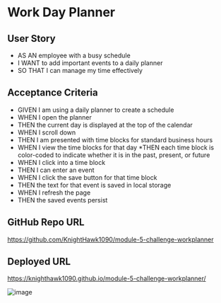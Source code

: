 # Work Day Planner

## User Story

* AS AN employee with a busy schedule
* I WANT to add important events to a daily planner
* SO THAT I can manage my time effectively


## Acceptance Criteria

* GIVEN I am using a daily planner to create a schedule
* WHEN I open the planner
* THEN the current day is displayed at the top of the calendar
* WHEN I scroll down
* THEN I am presented with time blocks for standard business hours
* WHEN I view the time blocks for that day
*THEN each time block is color-coded to indicate whether it is in the past, present, or future
* WHEN I click into a time block
* THEN I can enter an event
* WHEN I click the save button for that time block
* THEN the text for that event is saved in local storage
* WHEN I refresh the page
* THEN the saved events persist

## GitHub Repo URL
https://github.com/KnightHawk1090/module-5-challenge-workplanner

## Deployed URL 
https://knighthawk1090.github.io/module-5-challenge-workplanner/

![image](https://user-images.githubusercontent.com/121210332/224884365-db9607fa-5014-4bbf-8cb5-4df6f46fde0b.png)
